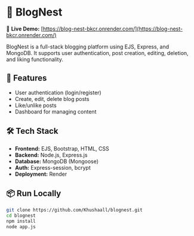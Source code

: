 # 📝 BlogNest

🔗 **Live Demo:** [https://blog-nest-bkcr.onrender.com/](https://blog-nest-bkcr.onrender.com/)

BlogNest is a full-stack blogging platform using EJS, Express, and MongoDB. It supports user authentication, post creation, editing, deletion, and liking functionality.

## 🚀 Features

- User authentication (login/register)
- Create, edit, delete blog posts
- Like/unlike posts
- Dashboard for managing content

## 🛠 Tech Stack

- **Frontend:** EJS, Bootstrap, HTML, CSS
- **Backend:** Node.js, Express.js
- **Database:** MongoDB (Mongoose)
- **Auth:** Express-session, bcrypt
- **Deployment:** Render

## 📦 Run Locally

```bash
git clone https://github.com/Khushaall/blognest.git
cd blognest
npm install
node app.js
